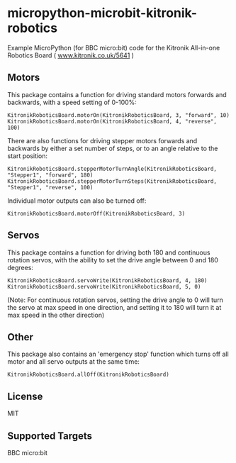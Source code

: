 # micropython-microbit-kitronik-robotics
Example MicroPython (for BBC micro:bit) code for the Kitronik All-in-one Robotics Board ( www.kitronik.co.uk/5641 )

## Motors

This package contains a function for driving standard motors forwards and backwards, with a speed setting of 0-100%:
```blocks
KitronikRoboticsBoard.motorOn(KitronikRoboticsBoard, 3, "forward", 10)
KitronikRoboticsBoard.motorOn(KitronikRoboticsBoard, 4, "reverse", 100)
```
There are also functions for driving stepper motors forwards and backwards by either a set number of steps, or to an angle relative to the start position:
```blocks
KitronikRoboticsBoard.stepperMotorTurnAngle(KitronikRoboticsBoard, "Stepper1", "forward", 180)
KitronikRoboticsBoard.stepperMotorTurnSteps(KitronikRoboticsBoard, "Stepper1", "reverse", 100)
```
Individual motor outputs can also be turned off:
```blocks
KitronikRoboticsBoard.motorOff(KitronikRoboticsBoard, 3)
```

## Servos

This package contains a function for driving both 180 and continuous rotation servos, with the ability to set the drive angle between 0 and 180 degrees:
```blocks
KitronikRoboticsBoard.servoWrite(KitronikRoboticsBoard, 4, 180)
KitronikRoboticsBoard.servoWrite(KitronikRoboticsBoard, 5, 0)
```
(Note: For continuous rotation servos, setting the drive angle to 0 will turn the servo at max speed in one direction, and setting it to 180 will turn it at max speed in the other direction)

## Other

This package also contains an 'emergency stop' function which turns off all motor and all servo outputs at the same time:
```blocks
KitronikRoboticsBoard.allOff(KitronikRoboticsBoard)
```

## License

MIT

## Supported Targets

BBC micro:bit
